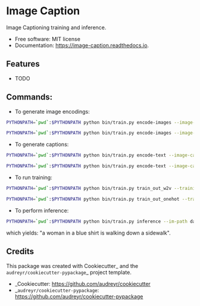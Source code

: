 # Image Caption

Image Captioning training and inference.


* Free software: MIT license
* Documentation: https://image-caption.readthedocs.io.


## Features

* TODO

## Commands:

* To generate image encodings:

```bash
PYTHONPATH=`pwd`:$PYTHONPATH python bin/train.py encode-images --image-ids-path data/flickr8k/dataset/Flickr8k_text/Flickr_8k.trainImages.txt --im-dir data/flickr8k/dataset/Flickr8k_Dataset --output-encodings data/gen2/train_image_encodings.pkl
```

```bash
PYTHONPATH=`pwd`:$PYTHONPATH python bin/train.py encode-images --image-ids-path data/flickr8k/dataset/Flickr8k_text/Flickr_8k.testImages.txt --im-dir data/flickr8k/dataset/Flickr8k_Dataset --output-encodings data/gen2/test_image_encodings.pkl
```

* To generate captions:

```bash
PYTHONPATH=`pwd`:$PYTHONPATH python bin/train.py encode-text --image-captions-path data/flickr8k/dataset/Flickr8k_text/Flickr8k.token.txt --imids-path data/flickr8k/dataset/Flickr8k_text/Flickr_8k.trainImages.txt --output-path data/gen2/train_captions.tsv
```

```bash
PYTHONPATH=`pwd`:$PYTHONPATH python bin/train.py encode-text --image-captions-path data/flickr8k/dataset/Flickr8k_text/Flickr8k.token.txt --imids-path data/flickr8k/dataset/Flickr8k_text/Flickr_8k.testImages.txt --output-path data/gen2/test_captions.tsv
```

* To run training:

```bash
PYTHONPATH=`pwd`:$PYTHONPATH python bin/train.py train_out_w2v --training-captions-path data/gen2/train_captions.tsv --test-captions-path data/gen2/test_captions.tsv --train-image-encodings-path data/gen2/train_image_encodings.pkl --test-image-encodings-path data/gen2/test_image_encodings.pkl --num-epochs 100 --output-prefix data/gen2/out19 --batch-size 1024 --learning-rate 1e-5 --lstm-units 128 --embedding-dim 300 --dropout .5 --recurrent-dropout .5 --num-dense-layers 2 --embeddings-path data/fasttext/crawl-300d-2M.vec
```

```bash
PYTHONPATH=`pwd`:$PYTHONPATH python bin/train.py train_out_onehot --training-captions-path data/gen2/train_captions.tsv --test-captions-path data/gen2/test_captions.tsv --train-image-encodings-path data/gen2/train_image_encodings.pkl --test-image-encodings-path data/gen2/test_image_encodings.pkl --num-epochs 100 --output-prefix data/gen2/onehot --batch-size 512 --learning-rate 1e-5 --lstm-units 128 --embedding-dim 300 --dropout .5 --recurrent-dropout .5 --num-dense-layers 1 --embeddings-path data/fasttext/crawl-300d-2M.vec
```

* To perform inference:

```bash
PYTHONPATH=`pwd`:$PYTHONPATH python bin/train.py inference --im-path data/flickr8k/dataset/Flickr8k_Dataset/191003283_992257f835.jpg  --model-path data/gen2/out19_onehot_model.h5 --tok-path data/gen2/out19_onehot-tok.pkl
```

which yields: "a woman in a blue shirt is walking down a sidewalk".

## Credits

This package was created with Cookiecutter_ and the `audreyr/cookiecutter-pypackage`_ project template.

* _Cookiecutter: https://github.com/audreyr/cookiecutter
* _`audreyr/cookiecutter-pypackage`: https://github.com/audreyr/cookiecutter-pypackage
